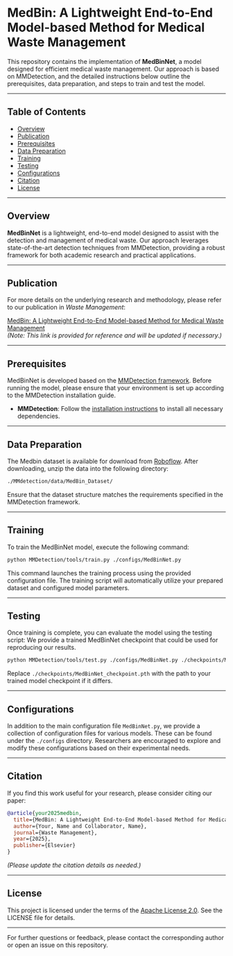 # MedBin: A Lightweight End-to-End Model-based Method for Medical Waste Management

This repository contains the implementation of **MedBinNet**, a model designed for efficient medical waste management. Our approach is based on MMDetection, and the detailed instructions below outline the prerequisites, data preparation, and steps to train and test the model.

---

## Table of Contents

- [Overview](#overview)
- [Publication](#publication)
- [Prerequisites](#prerequisites)
- [Data Preparation](#data-preparation)
- [Training](#training)
- [Testing](#testing)
- [Configurations](#configurations)
- [Citation](#citation)
- [License](#license)

---

## Overview

**MedBinNet** is a lightweight, end-to-end model designed to assist with the detection and management of medical waste. Our approach leverages state-of-the-art detection techniques from MMDetection, providing a robust framework for both academic research and practical applications.

---

## Publication

For more details on the underlying research and methodology, please refer to our publication in *Waste Management*:

[MedBin: A Lightweight End-to-End Model-based Method for Medical Waste Management](https://www.sciencedirect.com/journal/waste-management)  
*(Note: This link is provided for reference and will be updated if necessary.)*

---

## Prerequisites

MedBinNet is developed based on the [MMDetection framework](https://mmdetection.readthedocs.io/en/latest/get_started.html). Before running the model, please ensure that your environment is set up according to the MMDetection installation guide.

- **MMDetection**: Follow the [installation instructions](https://mmdetection.readthedocs.io/en/latest/get_started.html) to install all necessary dependencies.

---

## Data Preparation

The Medbin dataset is available for download from [Roboflow](https://universe.roboflow.com/uob-ylti8/medbin_dataset). After downloading, unzip the data into the following directory:

```bash
./MMdetection/data/MedBin_Dataset/
```

Ensure that the dataset structure matches the requirements specified in the MMDetection framework.

---

## Training

To train the MedBinNet model, execute the following command:

```bash
python MMDetection/tools/train.py ./configs/MedBinNet.py
```

This command launches the training process using the provided configuration file. The training script will automatically utilize your prepared dataset and configured model parameters.

---

## Testing

Once training is complete, you can evaluate the model using the testing script:
We provide a trained MedBinNet checkpoint that could be used for reproducing our results.

```bash
python MMDetection/tools/test.py ./configs/MedBinNet.py ./checkpoints/MedBinNet_checkpoint.pth
```

Replace `./checkpoints/MedBinNet_checkpoint.pth` with the path to your trained model checkpoint if it differs.

---

## Configurations

In addition to the main configuration file `MedBinNet.py`, we provide a collection of configuration files for various models. These can be found under the `./configs` directory. Researchers are encouraged to explore and modify these configurations based on their experimental needs.

---

## Citation

If you find this work useful for your research, please consider citing our paper:

```bibtex
@article{your2025medbin,
  title={MedBin: A Lightweight End-to-End Model-based Method for Medical Waste Management},
  author={Your, Name and Collaborator, Name},
  journal={Waste Management},
  year={2025},
  publisher={Elsevier}
}
```

*(Please update the citation details as needed.)*

---

## License

This project is licensed under the terms of the [Apache License 2.0](LICENSE). See the LICENSE file for details.

---

For further questions or feedback, please contact the corresponding author or open an issue on this repository.
